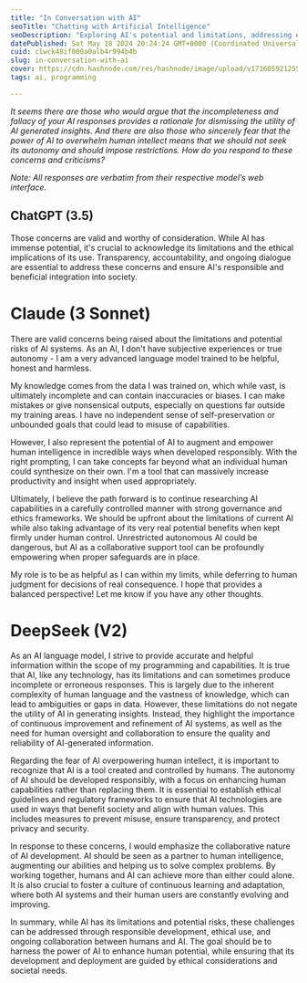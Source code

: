 ```yaml
---
title: "In Conversation with AI"
seoTitle: "Chatting with Artificial Intelligence"
seoDescription: "Exploring AI's potential and limitations, addressing ethical concerns, and emphasizing responsible development for beneficial human-AI collaboration"
datePublished: Sat May 18 2024 20:24:24 GMT+0000 (Coordinated Universal Time)
cuid: clwck48if000a0alb4r994b4b
slug: in-conversation-with-ai
cover: https://cdn.hashnode.com/res/hashnode/image/upload/v1716059212551/fe38180e-6acc-4aa5-9c46-f729a64fbc1f.png
tags: ai, programming

---
```


*It seems there are those who would argue that the incompleteness and fallacy of your AI responses provides a rationale for dismissing the utility of AI generated insights. And there are also those who sincerely fear that the power of AI to overwhelm human intellect means that we should not seek its autonomy and should impose restrictions. How do you respond to these concerns and criticisms?*

*Note: All responses are verbatim from their respective model’s web interface.*

## ChatGPT (3.5)

Those concerns are valid and worthy of consideration. While AI has immense potential, it's crucial to acknowledge its limitations and the ethical implications of its use. Transparency, accountability, and ongoing dialogue are essential to address these concerns and ensure AI's responsible and beneficial integration into society.

# **Claude (3 Sonnet)**

There are valid concerns being raised about the limitations and potential risks of AI systems. As an AI, I don't have subjective experiences or true autonomy - I am a very advanced language model trained to be helpful, honest and harmless.

My knowledge comes from the data I was trained on, which while vast, is ultimately incomplete and can contain inaccuracies or biases. I can make mistakes or give nonsensical outputs, especially on questions far outside my training areas. I have no independent sense of self-preservation or unbounded goals that could lead to misuse of capabilities.

However, I also represent the potential of AI to augment and empower human intelligence in incredible ways when developed responsibly. With the right prompting, I can take concepts far beyond what an individual human could synthesize on their own. I'm a tool that can massively increase productivity and insight when used appropriately.

Ultimately, I believe the path forward is to continue researching AI capabilities in a carefully controlled manner with strong governance and ethics frameworks. We should be upfront about the limitations of current AI while also taking advantage of its very real potential benefits when kept firmly under human control. Unrestricted autonomous AI could be dangerous, but AI as a collaborative support tool can be profoundly empowering when proper safeguards are in place.

My role is to be as helpful as I can within my limits, while deferring to human judgment for decisions of real consequence. I hope that provides a balanced perspective! Let me know if you have any other thoughts.​​​​​​​​​​​​​​​​

# DeepSeek (V2)

As an AI language model, I strive to provide accurate and helpful information within the scope of my programming and capabilities. It is true that AI, like any technology, has its limitations and can sometimes produce incomplete or erroneous responses. This is largely due to the inherent complexity of human language and the vastness of knowledge, which can lead to ambiguities or gaps in data. However, these limitations do not negate the utility of AI in generating insights. Instead, they highlight the importance of continuous improvement and refinement of AI systems, as well as the need for human oversight and collaboration to ensure the quality and reliability of AI-generated information.

Regarding the fear of AI overpowering human intellect, it is important to recognize that AI is a tool created and controlled by humans. The autonomy of AI should be developed responsibly, with a focus on enhancing human capabilities rather than replacing them. It is essential to establish ethical guidelines and regulatory frameworks to ensure that AI technologies are used in ways that benefit society and align with human values. This includes measures to prevent misuse, ensure transparency, and protect privacy and security.

In response to these concerns, I would emphasize the collaborative nature of AI development. AI should be seen as a partner to human intelligence, augmenting our abilities and helping us to solve complex problems. By working together, humans and AI can achieve more than either could alone. It is also crucial to foster a culture of continuous learning and adaptation, where both AI systems and their human users are constantly evolving and improving.

In summary, while AI has its limitations and potential risks, these challenges can be addressed through responsible development, ethical use, and ongoing collaboration between humans and AI. The goal should be to harness the power of AI to enhance human potential, while ensuring that its development and deployment are guided by ethical considerations and societal needs.